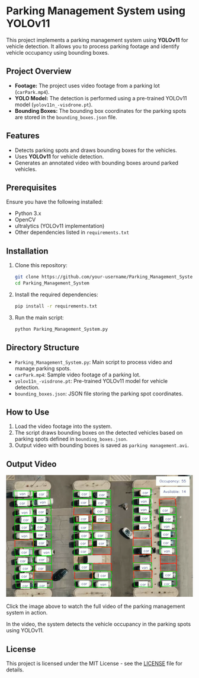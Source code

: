 # Parking Management System using YOLOv11

This project implements a parking management system using **YOLOv11** for vehicle detection. It allows you to process parking footage and identify vehicle occupancy using bounding boxes.

## Project Overview

- **Footage:** The project uses video footage from a parking lot (`carPark.mp4`).
- **YOLO Model:** The detection is performed using a pre-trained YOLOv11 model (`yolov11n_-visdrone.pt`).
- **Bounding Boxes:** The bounding box coordinates for the parking spots are stored in the `bounding_boxes.json` file.

## Features

- Detects parking spots and draws bounding boxes for the vehicles.
- Uses **YOLOv11** for vehicle detection.
- Generates an annotated video with bounding boxes around parked vehicles.

## Prerequisites

Ensure you have the following installed:
- Python 3.x
- OpenCV
- ultralytics (YOLOv11 implementation)
- Other dependencies listed in `requirements.txt`

## Installation

1. Clone this repository:
    ```bash
    git clone https://github.com/your-username/Parking_Management_System.git
    cd Parking_Management_System
    ```

2. Install the required dependencies:
    ```bash
    pip install -r requirements.txt
    ```

3. Run the main script:
    ```bash
    python Parking_Management_System.py
    ```

## Directory Structure

- `Parking_Management_System.py`: Main script to process video and manage parking spots.
- `carPark.mp4`: Sample video footage of a parking lot.
- `yolov11n_-visdrone.pt`: Pre-trained YOLOv11 model for vehicle detection.
- `bounding_boxes.json`: JSON file storing the parking spot coordinates.

## How to Use

1. Load the video footage into the system.
2. The script draws bounding boxes on the detected vehicles based on parking spots defined in `bounding_boxes.json`.
3. Output video with bounding boxes is saved as `parking management.avi`.

## Output Video

[![Parking Management System Output](output.png)]([parking_management.mp4](https://drive.google.com/file/d/17npdHbwHzyo4vczljQ3u6rssT6ixFrHT/view?usp=sharing))

Click the image above to watch the full video of the parking management system in action.

In the video, the system detects the vehicle occupancy in the parking spots using YOLOv11.


## License

This project is licensed under the MIT License - see the [LICENSE](LICENSE) file for details.

